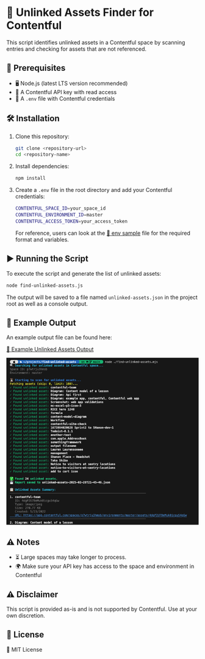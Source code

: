 # 📂 Unlinked Assets Finder for Contentful

This script identifies unlinked assets in a Contentful space by scanning entries and checking for assets that are not referenced.

## 🚀 Prerequisites

- 🖥️ Node.js (latest LTS version recommended)
- 🔑 A Contentful API key with read access
- 📄 A `.env` file with Contentful credentials

## 🛠️ Installation

1. Clone this repository:

   ```sh
   git clone <repository-url>
   cd <repository-name>
   ```

2. Install dependencies:

   ```sh
   npm install
   ```

3. Create a `.env` file in the root directory and add your Contentful credentials:
   ```sh
   CONTENTFUL_SPACE_ID=your_space_id
   CONTENTFUL_ENVIRONMENT_ID=master
   CONTENTFUL_ACCESS_TOKEN=your_access_token
   ```
   For reference, users can look at the [📂 env sample](.env.sample) file for the required format and variables.

## ▶️ Running the Script

To execute the script and generate the list of unlinked assets:

```sh
node find-unlinked-assets.js
```

The output will be saved to a file named `unlinked-assets.json` in the project root as well as a console output.

## 📄 Example Output

An example output file can be found here:

[📂 Example Unlinked Assets Output](./sample-output/output-example.json)

![Console Output Example](./sample-output/console-output.png)

## ⚠️ Notes

- ⏳ Large spaces may take longer to process.
- 🌍 Make sure your API key has access to the space and environment in Contentful

## ⚠️ Disclaimer

This script is provided as-is and is not supported by Contentful. Use at your own discretion.

## 📜 License

📝 MIT License
